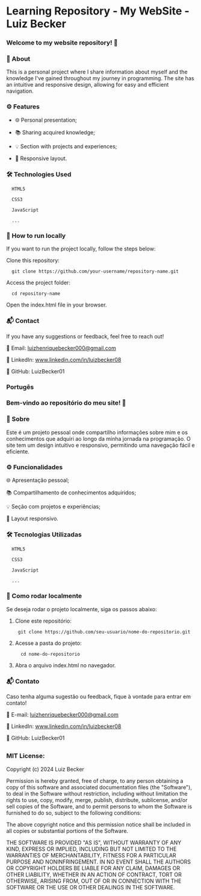 # Learning Repository - My WebSite - Luiz Becker

### Welcome to my website repository! 🚀
### 📖 About
This is a personal project where I share information about myself and the knowledge I've gained throughout my journey in programming. The site has an intuitive and responsive design, allowing for easy and efficient navigation.

### ⚙️ Features
- 🌐 Personal presentation;

- 📚 Sharing acquired knowledge;

- 💡 Section with projects and experiences;

- 📱 Responsive layout.

### 🛠 Technologies Used
      HTML5

      CSS3

      JavaScript

      ...

### 📂 How to run locally
If you want to run the project locally, follow the steps below:

Clone this repository:

      git clone https://github.com/your-username/repository-name.git
      
Access the project folder:

      cd repository-name
      
Open the index.html file in your browser.

### 📬 Contact
If you have any suggestions or feedback, feel free to reach out!

📧 Email: luizhenriquebecker000@gmail.com

🔗 LinkedIn: www.linkedin.com/in/luizbecker08

🐙 GitHub: LuizBecker01

### Portugês 

### Bem-vindo ao repositório do meu site! 🚀

### 📖 Sobre
Este é um projeto pessoal onde compartilho informações sobre mim e os conhecimentos que adquiri ao longo da minha jornada na programação. O site tem um design intuitivo e responsivo, permitindo uma navegação fácil e eficiente.

### ⚙️ Funcionalidades

   🌐 Apresentação pessoal;

   📚 Compartilhamento de conhecimentos adquiridos;

   💡 Seção com projetos e experiências;

   📱 Layout responsivo.

### 🛠 Tecnologias Utilizadas

      HTML5

      CSS3

      JavaScript

      ...

### 📂 Como rodar localmente

Se deseja rodar o projeto localmente, siga os passos abaixo:

 1. Clone este repositório:

         git clone https://github.com/seu-usuario/nome-do-repositorio.git

2. Acesse a pasta do projeto:

         cd nome-do-repositorio

3. Abra o arquivo index.html no navegador.

### 📬 Contato

Caso tenha alguma sugestão ou feedback, fique à vontade para entrar em contato!

📧 E-mail: luizhenriquebecker000@gmail.com

🔗 LinkedIn: www.linkedin.com/in/luizbecker08

🐙 GitHub: LuizBecker01

##

### MIT License:

Copyright (c) 2024 Luiz Becker

Permission is hereby granted, free of charge, to any person obtaining a copy
of this software and associated documentation files (the "Software"), to deal
in the Software without restriction, including without limitation the rights
to use, copy, modify, merge, publish, distribute, sublicense, and/or sell
copies of the Software, and to permit persons to whom the Software is
furnished to do so, subject to the following conditions:

The above copyright notice and this permission notice shall be included in all
copies or substantial portions of the Software.

THE SOFTWARE IS PROVIDED "AS IS", WITHOUT WARRANTY OF ANY KIND, EXPRESS OR
IMPLIED, INCLUDING BUT NOT LIMITED TO THE WARRANTIES OF MERCHANTABILITY,
FITNESS FOR A PARTICULAR PURPOSE AND NONINFRINGEMENT. IN NO EVENT SHALL THE
AUTHORS OR COPYRIGHT HOLDERS BE LIABLE FOR ANY CLAIM, DAMAGES OR OTHER
LIABILITY, WHETHER IN AN ACTION OF CONTRACT, TORT OR OTHERWISE, ARISING FROM,
OUT OF OR IN CONNECTION WITH THE SOFTWARE OR THE USE OR OTHER DEALINGS IN THE
SOFTWARE.
